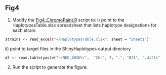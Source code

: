 ## Fig4
1. Modify the [Fig4_ChromoPaint.R](/Fig4/Fig4_ChromoPaint.R) script to:
i) point to the HaplotypesTable.xlsx spreadsheet that lists haplotype designations for each strain:
```bash
strains <- read_excel("~/HaplotypesTable.xlsx", sheet = "Sheet1")
```
ii) point to target files in the ShinyHaplotypes output directory
```bash
df <- read.table(paste("~/NEE_SHINY/",  "Chr", f, ".", "B71", ".diffs", sep = ""), header = TRUE, row.names = 1, check.names = FALSE)
```
2. Run the script to generate the figure:
